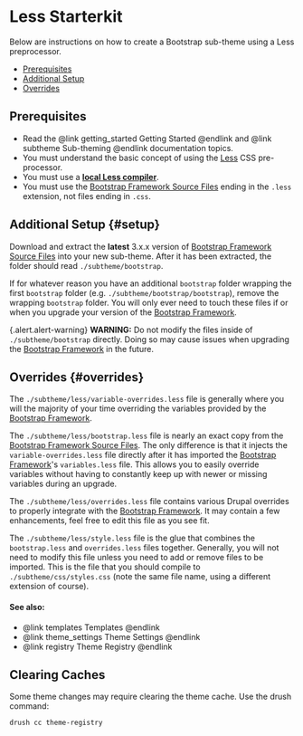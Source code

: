 <!-- @file Instructions for subtheming using the Less Starterkit. -->
<!-- @defgroup subtheme_less -->
<!-- @ingroup subtheme -->
# Less Starterkit

Below are instructions on how to create a Bootstrap sub-theme using a Less
preprocessor.

- [Prerequisites](#prerequisites)
- [Additional Setup](#setup)
- [Overrides](#overrides)

## Prerequisites
- Read the @link getting_started Getting Started @endlink and
  @link subtheme Sub-theming @endlink documentation topics.
- You must understand the basic concept of using the [Less] CSS pre-processor.
- You must use a **[local Less compiler](https://www.google.com/search?q=less+compiler)**.
- You must use the [Bootstrap Framework Source Files] ending in the `.less`
  extension, not files ending in `.css`.

## Additional Setup {#setup}
Download and extract the **latest** 3.x.x version of
[Bootstrap Framework Source Files] into your new sub-theme. After it has been
extracted, the folder should read `./subtheme/bootstrap`.

If for whatever reason you have an additional `bootstrap` folder wrapping the
first `bootstrap` folder (e.g. `./subtheme/bootstrap/bootstrap`), remove the
wrapping `bootstrap` folder. You will only ever need to touch these files if
or when you upgrade your version of the [Bootstrap Framework].

{.alert.alert-warning} **WARNING:** Do not modify the files inside of
`./subtheme/bootstrap` directly. Doing so may cause issues when upgrading the
[Bootstrap Framework] in the future.

## Overrides {#overrides}
The `./subtheme/less/variable-overrides.less` file is generally where you will
the majority of your time overriding the variables provided by the [Bootstrap
Framework].

The `./subtheme/less/bootstrap.less` file is nearly an exact copy from the
[Bootstrap Framework Source Files]. The only difference is that it injects the
`variable-overrides.less` file directly after it has imported the [Bootstrap
Framework]'s `variables.less` file. This allows you to easily override variables
without having to constantly keep up with newer or missing variables during an
upgrade.

The `./subtheme/less/overrides.less` file contains various Drupal overrides to
properly integrate with the [Bootstrap Framework]. It may contain a few
enhancements, feel free to edit this file as you see fit.

The `./subtheme/less/style.less` file is the glue that combines the
`bootstrap.less` and `overrides.less` files together. Generally, you will not
need to modify this file unless you need to add or remove files to be imported.
This is the file that you should compile to `./subtheme/css/styles.css` (note
the same file name, using a different extension of course).

#### See also:
- @link templates Templates @endlink
- @link theme_settings Theme Settings @endlink
- @link registry Theme Registry @endlink

[Bootstrap Framework]: https://getbootstrap.com/docs/3.3/
[Bootstrap Framework Source Files]: https://github.com/twbs/bootstrap/releases
[Less]: http://lesscss.org

## Clearing Caches

Some theme changes may require clearing the theme cache. Use the drush command: 

```
drush cc theme-registry
```

